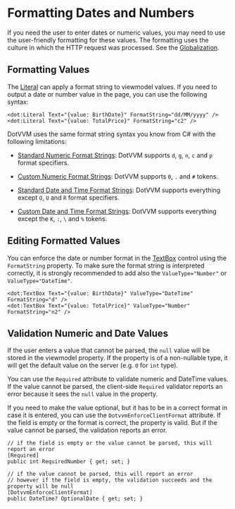 # Formatting Dates and Numbers

If you need the user to enter dates or numeric values, you may need to use the user-friendly formatting for these values.
The formatting uses the culture in which the HTTP request was processed. See the [Globalization](/docs/tutorials/basics-globalization/{branch}).

## Formatting Values

The [Literal](/docs/controls/builtin/Literal/{branch}) can apply a format string to viewmodel values. If you need to output a date or number value in the page, you can use the following syntax:

```DOTHTML
<dot:Literal Text="{value: BirthDate}" FormatString="dd/MM/yyyy" />
<dot:Literal Text="{value: TotalPrice}" FormatString="c2" />
```

DotVVM uses the same format string syntax you know from C# with the following limitations:

* [Standard Numeric Format Strings](https://msdn.microsoft.com/en-us/library/dwhawy9k.aspx): DotVVM supports `d`, `g`, `n`, `c` and `p` format specifiers.

* [Custom Numeric Format Strings](https://msdn.microsoft.com/en-us/library/0c899ak8.aspx): DotVVM supports `0`, `.` and `#` tokens.

* [Standard Date and Time Format Strings](https://msdn.microsoft.com/en-us/library/az4se3k1.aspx): DotVVM supports everything except `O`, `U` and `R` format specifiers.

* [Custom Date and Time Format Strings](https://msdn.microsoft.com/en-us/library/8kb3ddd4.aspx): DotVVM supports everything except the `K`, `:`, `\` and `%` tokens.

## Editing Formatted Values

You can enforce the date or number format in the [TextBox](/docs/controls/builtin/TextBox/{branch}) control using the `FormatString` property. 
To make sure the format string is interpreted correctly, it is strongly recommended to add also the `ValueType="Number"` or `ValueType="DateTime"`. 

```DOTHTML
<dot:TextBox Text="{value: BirthDate}" ValueType="DateTime" FormatString="d" />
<dot:TextBox Text="{value: TotalPrice}" ValueType="Number" FormatString="n2" />
```

## Validation Numeric and Date Values

If the user enters a value that cannot be parsed, the `null` value will be stored in the viewmodel property. 
If the property is of a non-nullable type, it will get the default value on the server (e.g. `0` for `int` type).

You can use the `Required` attribute to validate numeric and DateTime values. If the value cannot be parsed, the client-side `Required` validator reports an error because it sees the `null` value in the property.

If you need to make the value optional, but it has to be in a correct format in case it is entered, you can use the `DotvvmEnforceClientFormat` attribute. 
If the field is empty or the format is correct, the property is valid. But if the value cannot be parsed, the validation reports an error.

```CSHARP
// if the field is empty or the value cannot be parsed, this will report an error
[Required]
public int RequiredNumber { get; set; }

// if the value cannot be parsed, this will report an error
// however if the field is empty, the validation succeeds and the property will be null
[DotvvmEnforceClientFormat]
public DateTime? OptionalDate { get; set; }
```
